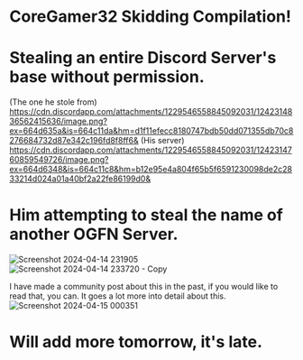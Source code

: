 # CoreGamer32 Skidding Compilation!

# Stealing an entire Discord Server's base without permission.
(The one he stole from)
https://cdn.discordapp.com/attachments/1229546558845092031/1242314836562415636/image.png?ex=664d635a&is=664c11da&hm=d1f11efecc8180747bdb50dd071355db70c8276684732d87e342c196fd8f8ff6&
(His server)
https://cdn.discordapp.com/attachments/1229546558845092031/1242314760859549726/image.png?ex=664d6348&is=664c11c8&hm=b12e95e4a804f65b5f6591230098de2c2833214d024a01a40bf2a22fe86199d0&

# Him attempting to steal the name of another OGFN Server.
![Screenshot 2024-04-14 231905](https://github.com/kristopherlol/CoreGamer32-Skid/assets/48225661/1146ae74-8662-4ccc-b529-c229e02d38ea)
![Screenshot 2024-04-14 233720 - Copy](https://github.com/kristopherlol/CoreGamer32-Skid/assets/48225661/69f7f1f3-d791-46f6-8ebb-9c020ad99aed)

I have made a community post about this in the past, if you would like to read that, you can.
It goes a lot more into detail about this.
![Screenshot 2024-04-15 000351](https://github.com/kristopherlol/CoreGamer32-Skid/assets/48225661/2a92ada5-f967-4171-b3e6-ac207a1991de)

# Will add more tomorrow, it's late.

